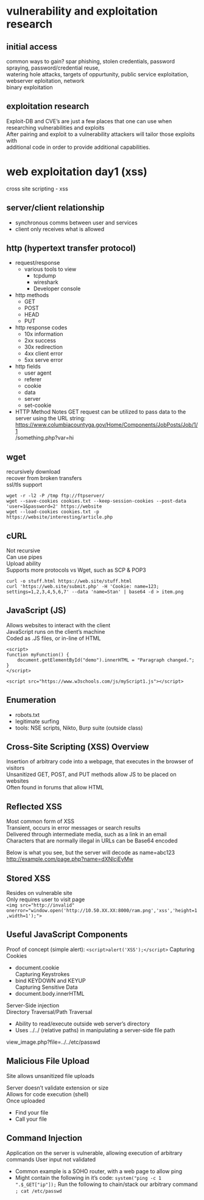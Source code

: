 # vulnerability and exploitation research

## initial access
common ways to gain? spar phishing, stolen credentials, password spraying, password/credential reuse,   
watering hole attacks, targets of oppurtunity, public service exploitation, webserver eploitation, network    
binary exploitation  

## exploitation research
Exploit-DB and CVE’s are just a few places that one can use when researching vulnerabilities and exploits   
After pairing and exploit to a vulnerability attackers will tailor those exploits with   
additional code in order to provide additional capabilities.  


# web exploitation day1 (xss)
cross site scripting - xss  

## server/client relationship
- synchronous comms between user and services
- client only receives what is allowed

## http (hypertext transfer protocol)
- request/response
    - various tools to view
        - tcpdump
        - wireshark
        - Developer console     
- http methods
    - GET
    - POST
    - HEAD
    - PUT
- http response codes
    - 10x information
    - 2xx success
    - 30x redirection
    - 4xx client error
    - 5xx serve error
- http fields
    - user agent
    - referer
    - cookie
    - data
    - server
    - set-cookie
- HTTP Method Notes
GET request can be utilized to pass data to the server using the URL string:  
https://www.columbiacountyga.gov/Home/Components/JobPosts/Job/1/1  
/something.php?var=hi  

## wget
recursively download  
recover from broken transfers  
ssl/tls support  
```
wget -r -l2 -P /tmp ftp://ftpserver/
wget --save-cookies cookies.txt --keep-session-cookies --post-data 'user=1&password=2' https://website
wget --load-cookies cookies.txt -p https://website/interesting/article.php
```
## cURL
Not recursive  
Can use pipes  
Upload ability  
Supports more protocols vs Wget, such as SCP & POP3  
```
curl -o stuff.html https://web.site/stuff.html
curl 'https://web.site/submit.php' -H 'Cookie: name=123; settings=1,2,3,4,5,6,7' --data 'name=Stan' | base64 -d > item.png
```
## JavaScript (JS)
Allows websites to interact with the client  
JavaScript runs on the client’s machine  
Coded as .JS files, or in-line of HTML  
```
<script>
function myFunction() {
    document.getElementById("demo").innerHTML = "Paragraph changed.";
}
</script>
```
```
<script src="https://www.w3schools.com/js/myScript1.js"></script>
```

## Enumeration
- robots.txt
- legitimate surfing
- tools: NSE scripts, Nikto, Burp suite (outside class)
## Cross-Site Scripting (XSS) Overview
Insertion of arbitrary code into a webpage, that executes in the browser of visitors  
Unsanitized GET, POST, and PUT methods allow JS to be placed on websites  
Often found in forums that allow HTML   
## Reflected XSS  
Most common form of XSS  
Transient, occurs in error messages or search results  
Delivered through intermediate media, such as a link in an email  
Characters that are normally illegal in URLs can be Base64 encoded  
  
Below is what you see, but the server will decode as name=abc123  
http://example.com/page.php?name=dXNlcjEyMw  

## Stored XSS
Resides on vulnerable site  
Only requires user to visit page  
```<img src="http://invalid" onerror="window.open('http://10.50.XX.XX:8000/ram.png','xss','height=1,width=1');">```

## Useful JavaScript Components
Proof of concept (simple alert):
```<script>alert('XSS');</script>```
Capturing Cookies  
 - document.cookie  
Capturing Keystrokes  
- bind KEYDOWN and KEYUP  
Capturing Sensitive Data  
- document.body.innerHTML  
  
Server-Side injection  
Directory Traversal/Path Traversal  
  
- Ability to read/execute outside web server’s directory  
- Uses ../../ (relative paths) in manipulating a server-side file path  
  
view_image.php?file=../../etc/passwd  
   
## Malicious File Upload
Site allows unsanitized file uploads  

Server doesn’t validate extension or size  
Allows for code execution (shell)  
Once uploaded  
- Find your file  
- Call your file

## Command Injection
Application on the server is vulnerable, allowing execution of arbitrary commands
User input not validated
- Common example is a SOHO router, with a web page to allow ping
- Might contain the following in it’s code:
```system("ping -c 1 ".$_GET["ip"]);```
Run the following to chain/stack our arbitrary command
```; cat /etc/passwd```
